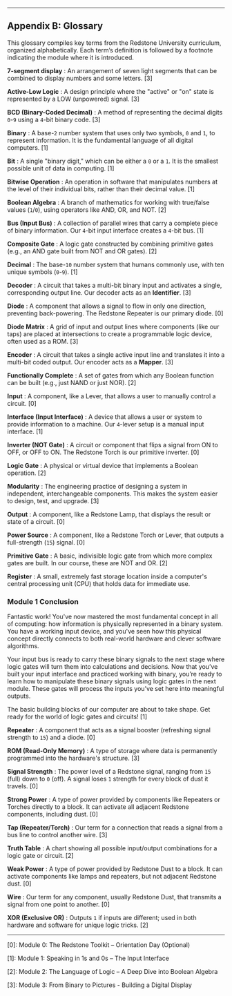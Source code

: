 <hr class="pagebreak"/>

## Appendix B: Glossary

This glossary compiles key terms from the Redstone University curriculum, organized alphabetically. Each term’s definition is followed by a footnote indicating the module where it is introduced.

**7-segment display**
: An arrangement of seven light segments that can be combined to display numbers and some letters. [3]

**Active-Low Logic**
: A design principle where the "active" or "on" state is represented by a LOW (unpowered) signal. [3]

**BCD (Binary-Coded Decimal)**
: A method of representing the decimal digits `0`-`9` using a `4`-bit binary code. [3]

**Binary**
: A base-`2` number system that uses only two symbols, `0` and `1`, to represent information. It is the fundamental language of all digital computers. [1]

**Bit**
: A single "binary digit," which can be either a `0` or a `1`. It is the smallest possible unit of data in computing. [1]

**Bitwise Operation**
: An operation in software that manipulates numbers at the level of their individual bits, rather than their decimal value. [1]

**Boolean Algebra**
: A branch of mathematics for working with true/false values (`1`/`0`), using operators like AND, OR, and NOT. [2]

**Bus (Input Bus)**
: A collection of parallel wires that carry a complete piece of binary information. Our `4`-bit input interface creates a `4`-bit bus. [1]

**Composite Gate**
: A logic gate constructed by combining primitive gates (e.g., an AND gate built from NOT and OR gates). [2]

**Decimal**
: The base-`10` number system that humans commonly use, with ten unique symbols (`0`-`9`). [1]

**Decoder**
: A circuit that takes a multi-bit binary input and activates a single, corresponding output line. Our decoder acts as an **Identifier**. [3]

**Diode**
: A component that allows a signal to flow in only one direction, preventing back-powering. The Redstone Repeater is our primary diode. [0]

**Diode Matrix**
: A grid of input and output lines where components (like our taps) are placed at intersections to create a programmable logic device, often used as a ROM. [3]

**Encoder**
: A circuit that takes a single active input line and translates it into a multi-bit coded output. Our encoder acts as a **Mapper**. [3]

**Functionally Complete**
: A set of gates from which any Boolean function can be built (e.g., just NAND or just NOR). [2]

**Input**
: A component, like a Lever, that allows a user to manually control a circuit. [0]

**Interface (Input Interface)**
: A device that allows a user or system to provide information to a machine. Our `4`-lever setup is a manual input interface. [1]

**Inverter (NOT Gate)**
: A circuit or component that flips a signal from ON to OFF, or OFF to ON. The Redstone Torch is our primitive inverter. [0]

**Logic Gate**
: A physical or virtual device that implements a Boolean operation. [2]

**Modularity**
: The engineering practice of designing a system in independent, interchangeable components. This makes the system easier to design, test, and upgrade. [3]

**Output**
: A component, like a Redstone Lamp, that displays the result or state of a circuit. [0]

**Power Source**
: A component, like a Redstone Torch or Lever, that outputs a full-strength (`15`) signal. [0]

**Primitive Gate**
: A basic, indivisible logic gate from which more complex gates are built. In our course, these are NOT and OR. [2]

**Register**
: A small, extremely fast storage location inside a computer's central processing unit (CPU) that holds data for immediate use.


### Module 1 Conclusion

Fantastic work! You've now mastered the most fundamental concept in all of computing: how information is physically represented in a binary system. You have a working input device, and you've seen how this physical concept directly connects to both real-world hardware and clever software algorithms.

Your input bus is ready to carry these binary signals to the next stage where logic gates will turn them into calculations and decisions. Now that you’ve built your input interface and practiced working with binary, you’re ready to learn how to manipulate these binary signals using logic gates in the next module. These gates will process the inputs you’ve set here into meaningful outputs.

The basic building blocks of our computer are about to take shape. Get ready for the world of logic gates and circuits! [1]

**Repeater**
: A component that acts as a signal booster (refreshing signal strength to `15`) and a diode. [0]

**ROM (Read-Only Memory)**
: A type of storage where data is permanently programmed into the hardware's structure. [3]

**Signal Strength**
: The power level of a Redstone signal, ranging from `15` (full) down to `0` (off). A signal loses `1` strength for every block of dust it travels. [0]

**Strong Power**
: A type of power provided by components like Repeaters or Torches directly to a block. It can activate all adjacent Redstone components, including dust. [0]

**Tap (Repeater/Torch)**
: Our term for a connection that reads a signal from a bus line to control another wire. [3]

**Truth Table**
: A chart showing all possible input/output combinations for a logic gate or circuit. [2]

**Weak Power**
: A type of power provided by Redstone Dust to a block. It can activate components like lamps and repeaters, but not adjacent Redstone dust. [0]

**Wire**
: Our term for any component, usually Redstone Dust, that transmits a signal from one point to another. [0]

**XOR (Exclusive OR)**
: Outputs `1` if inputs are different; used in both hardware and software for unique logic tricks. [2]


---

[0]: Module 0: The Redstone Toolkit – Orientation Day (Optional)

[1]: Module 1: Speaking in 1s and 0s – The Input Interface

[2]: Module 2: The Language of Logic – A Deep Dive into Boolean Algebra

[3]: Module 3: From Binary to Pictures - Building a Digital Display
